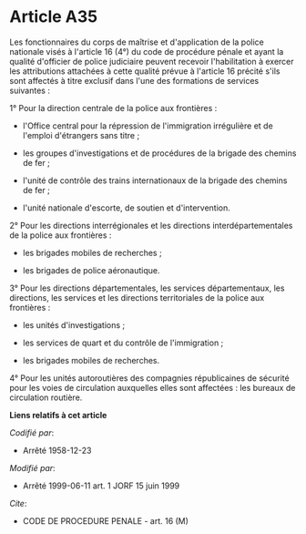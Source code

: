 # Article A35

Les fonctionnaires du corps de maîtrise et d'application de la police nationale visés à l'article 16 (4°) du code de
procédure pénale et ayant la qualité d'officier de police judiciaire peuvent recevoir l'habilitation à exercer les
attributions attachées à cette qualité prévue à l'article 16 précité s'ils sont affectés à titre exclusif dans l'une des
formations de services suivantes :

1° Pour la direction centrale de la police aux frontières :

- l'Office central pour la répression de l'immigration irrégulière et de l'emploi d'étrangers sans titre ;

- les groupes d'investigations et de procédures de la brigade des chemins de fer ;

- l'unité de contrôle des trains internationaux de la brigade des chemins de fer ;

- l'unité nationale d'escorte, de soutien et d'intervention.

2° Pour les directions interrégionales et les directions interdépartementales de la police aux frontières :

- les brigades mobiles de recherches ;

- les brigades de police aéronautique.

3° Pour les directions départementales, les services départementaux, les directions, les services et les directions
territoriales de la police aux frontières :

- les unités d'investigations ;

- les services de quart et du contrôle de l'immigration ;

- les brigades mobiles de recherches.

4° Pour les unités autoroutières des compagnies républicaines de sécurité pour les voies de circulation auxquelles elles sont
affectées : les bureaux de circulation routière.

**Liens relatifs à cet article**

_Codifié par_:

  - Arrêté 1958-12-23

_Modifié par_:

  - Arrêté 1999-06-11 art. 1 JORF 15 juin 1999

_Cite_:

  - CODE DE PROCEDURE PENALE - art. 16 (M)
